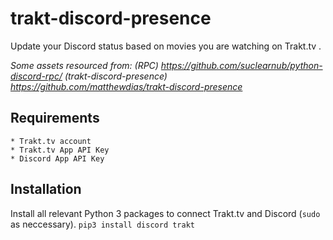 # trakt-discord-presence
Update your Discord status based on movies you are watching on Trakt.tv .

*Some assets resourced from:
(RPC) https://github.com/suclearnub/python-discord-rpc/
(trakt-discord-presence) https://github.com/matthewdias/trakt-discord-presence*

## Requirements
	* Trakt.tv account
	* Trakt.tv App API Key
	* Discord App API Key

## Installation
Install all relevant Python 3 packages to connect Trakt.tv and Discord (`sudo` as neccessary).
	`pip3 install discord trakt`
